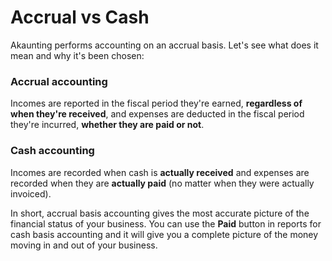 Accrual vs Cash
===============

Akaunting performs accounting on an accrual basis. Let's see what does it mean and why it's been chosen:

### Accrual accounting

Incomes are reported in the fiscal period they're earned, **regardless of when they're received**, and expenses are deducted in the fiscal period they're incurred, **whether they are paid or not**. 

### Cash accounting

Incomes are recorded when cash is **actually received** and expenses are recorded when they are **actually paid** (no matter when they were actually invoiced).

In short, accrual basis accounting gives the most accurate picture of the financial status of your business. You can use the **Paid** button in reports for cash basis accounting and it will give you a complete picture of the money moving in and out of your business.
